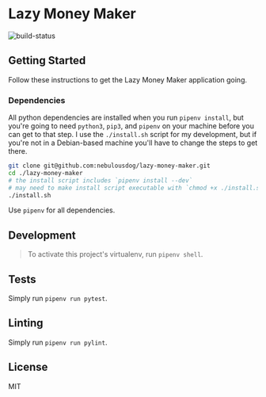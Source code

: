 # Lazy Money Maker

![build-status](https://travis-ci.org/nebulousdog/lazy-money-maker.svg?branch=master)

## Getting Started

Follow these instructions to get the Lazy Money Maker application going.

### Dependencies

All python dependencies are installed when you run `pipenv install`, but you're going to need `python3`, `pip3`, and `pipenv` on your machine before you can get to that step. I use the `./install.sh` script for my development, but if you're not in a Debian-based machine you'll have to change the steps to get there.

```bash
git clone git@github.com:nebulousdog/lazy-money-maker.git
cd ./lazy-money-maker
# the install script includes `pipenv install --dev`
# may need to make install script executable with `chmod +x ./install.sh`
./install.sh
```

Use `pipenv` for all dependencies.

## Development

> To activate this project's virtualenv, run `pipenv shell`.

## Tests

Simply run `pipenv run pytest`.

## Linting

Simply run `pipenv run pylint`.

## License

MIT
